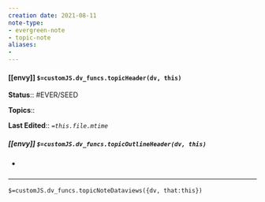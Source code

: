 ```yaml
---
creation date: 2021-08-11
note-type: 
- evergreen-note
- topic-note
aliases:
- 
---
```

 
#### [[envy]] `$=customJS.dv_funcs.topicHeader(dv, this)`


**Status**:: #EVER/SEED 

**Topics**::  

**Last Edited**:: *`=this.file.mtime`*

##### [[envy]] `$=customJS.dv_funcs.topicOutlineHeader(dv, this)`
- 

### <hr class="dataviews"/>

`$=customJS.dv_funcs.topicNoteDataviews({dv, that:this})`


